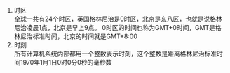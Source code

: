 1. 时区  
   全球一共有24个时区，英国格林尼治是0时区，北京是东八区，也就是说格林尼治凌晨1点，北京是早上9点。 0时区的时间也称为GMT+0时间，GMT是格林尼治标准时间，北京的时间就是GMT+8:00
2. 时刻  
   所有计算机系统内部都用一个整数表示时刻，这个整数是距离格林尼治标准时间1970年1月1日0时0分0秒的毫秒数